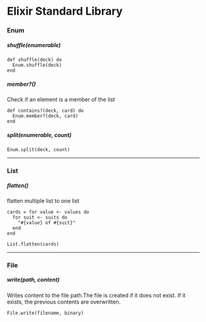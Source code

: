 # Elixir Standard Library
### Enum
##### shuffle(enumerable)
```
def shuffle(deck) do
  Enum.shuffle(deck)
end
```
##### member?()
Check if an element is a member of the list
```
def contains?(deck, card) do
  Enum.member?(deck, card)
end
```
##### split(enumerable, count)
```
Enum.split(deck, count)
```
---
### List
##### flatten()
flatten multiple list to one list
```
cards = for value <- values do
  for suit <- suits do
    "#{value} of #{suit}"
  end
end

List.flatten(cards)
```
---
### File
##### write(path, content)
Writes content to the file path.The file is created if it does not exist. If it exists, the previous contents are overwritten.
```
File.write(filename, binary) 
```
